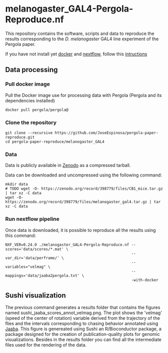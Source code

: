 # melanogaster_GAL4-Pergola-Reproduce.nf

This repository contains the software, scripts and data to reproduce the results corresponding to the *D. melanogaster* GAL4 line experiment of the Pergola paper.

If you have not install yet [docker](https://www.docker.com/) and [nextflow](https://www.nextflow.io/), follow this [intructions](../README.md)

## Data processing

### Pull docker image
Pull the Docker image use for processing data with Pergola (Pergola and its dependencies installed)

```
docker pull pergola/pergola@
```








### Clone the repository

```
git clone --recursive https://github.com/JoseEspinosa/pergola-paper-reproduce.git
cd pergola-paper-reproduce/melanogaster_GAL4
```

### Data

Data is publicly available in [Zenodo](https://zenodo.org/) as a compressed tarball.

Data can be downloaded and uncompressed using the following command:

```
mkdir data
# TODO wget -O- https://zenodo.org/record/398779/files/CB1_mice.tar.gz | tar xz -C data
wget -O-  https://zenodo.org/record/398779/files/melanogaster_gal4.tar.gz | tar xz -C data
```

### Run nextflow pipeline
Once data is downloaded, it is possible to reproduce all the results using this command:

```
NXF_VER=0.24.0 ./melanogaster_GAL4-Pergola-Reproduce.nf --scores='data/scores/*.mat' \
                                                        --var_dir='data/perframe/' \
                                                        --variables="velmag" \
                                                        --mappings='data/jaaba2pergola.txt' \
                                                        -with-docker
```


## Sushi visualization


The previous command generates a results folder that contains the figures named sushi_jaaba_scores_annot_velmag.png. The plot
shows the 'velmag' (speed of the center of rotation) variable derived from the trajectory of the flies and the intervals
corresponding to chasing behavior annotated using [Jaaba](http://jaaba.sourceforge.net/). This figure is genereated using
Sushi an R/Bioconductor package, a package designed for the creation of publication-quality plots for genomic visualizations.
Besides in the results folder you can find all the intermediate files used for the rendering of the data.


